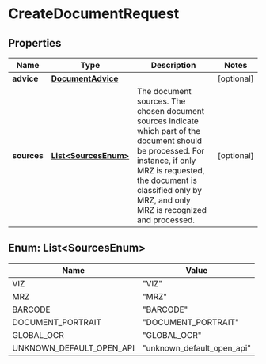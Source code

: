 

# CreateDocumentRequest


## Properties

| Name | Type | Description | Notes |
|------------ | ------------- | ------------- | -------------|
|**advice** | [**DocumentAdvice**](DocumentAdvice.md) |  |  [optional] |
|**sources** | [**List&lt;SourcesEnum&gt;**](#List&lt;SourcesEnum&gt;) | The document sources. The chosen document sources indicate which part of the document should be processed. For instance, if only MRZ is requested, the document is classified only by MRZ, and only MRZ is recognized and processed. |  [optional] |



## Enum: List&lt;SourcesEnum&gt;

| Name | Value |
|---- | -----|
| VIZ | &quot;VIZ&quot; |
| MRZ | &quot;MRZ&quot; |
| BARCODE | &quot;BARCODE&quot; |
| DOCUMENT_PORTRAIT | &quot;DOCUMENT_PORTRAIT&quot; |
| GLOBAL_OCR | &quot;GLOBAL_OCR&quot; |
| UNKNOWN_DEFAULT_OPEN_API | &quot;unknown_default_open_api&quot; |



